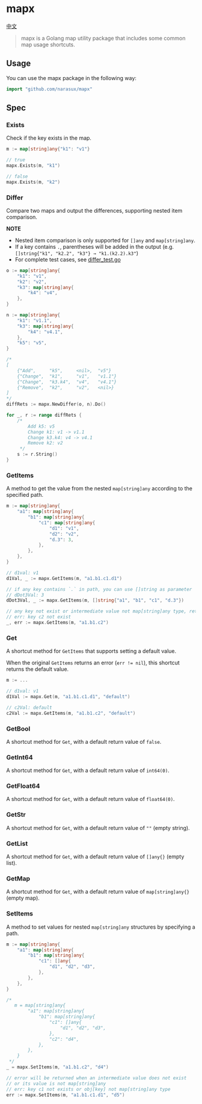 # mapx

[中文](./README_ZH.md)

> mapx is a Golang map utility package that includes some common map usage shortcuts.

## Usage

You can use the mapx package in the following way:

```go
import "github.com/narasux/mapx"
```

## Spec

### Exists

Check if the key exists in the map.

```go
m := map[string]any{"k1": "v1"}

// true
mapx.Exists(m, "k1")

// false
mapx.Exists(m, "k2")
```

### Differ

Compare two maps and output the differences, supporting nested item comparison.

**NOTE**
- Nested item comparison is only supported for `[]any` and `map[string]any`.
- If a key contains `.`, parentheses will be added in the output (e.g. `[]string{"k1", "k2.2", "k3"} → "k1.(k2.2).k3"`)
- For complete test cases, see [differ_test.go](./differ_test.go)

```go
o := map[string]any{
    "k1": "v1", 
    "k2": "v2",
    "k3": map[string]any{
        "k4": "v4",
    },
}

n := map[string]any{
    "k1": "v1.1", 
    "k3": map[string]any{
        "k4": "v4.1",
    }, 
    "k5": "v5",
}

/* 
[
    {"Add",     "k5",     <nil>,  "v5"}
    {"Change",  "k1",     "v1",   "v1.1"}
    {"Change",  "k3.k4",  "v4",   "v4.1"}
    {"Remove",  "k2",     "v2",   <nil>}
]
*/
diffRets := mapx.NewDiffer(o, n).Do()

for _, r := range diffRets {
    /*
        Add k5: v5
        Change k1: v1 -> v1.1
        Change k3.k4: v4 -> v4.1
        Remove k2: v2
     */
    s := r.String()
}
```

### GetItems

A method to get the value from the nested `map[string]any` according to the specified path.

```go
m := map[string]any{
    "a1": map[string]any{
        "b1": map[string]any{
            "c1": map[string]any{
                "d1": "v1", 
                "d2": "v2", 
                "d.3": 3,
            },
        },
    },
}

// d1val: v1
d1Val, _ := mapx.GetItems(m, "a1.b1.c1.d1")

// if any key contains `.` in path, you can use []string as parameter
// dDot3Val: 3
dDot3Val, _ := mapx.GetItems(m, []string{"a1", "b1", "c1", "d.3"})

// any key not exist or intermediate value not map[string]any type, return error
// err: key c2 not exist
_, err := mapx.GetItems(m, "a1.b1.c2")
```

### Get

A shortcut method for `GetItems` that supports setting a default value. 

When the original `GetItems` returns an error (`err != nil`), this shortcut returns the default value.

```go
m := ...

// d1val: v1
d1Val := mapx.Get(m, "a1.b1.c1.d1", "default")

// c2Val: default
c2Val := mapx.GetItems(m, "a1.b1.c2", "default")
```

### GetBool

A shortcut method for `Get`, with a default return value of `false`.

### GetInt64

A shortcut method for `Get`, with a default return value of `int64(0)`.

### GetFloat64

A shortcut method for `Get`, with a default return value of `float64(0)`.

### GetStr

A shortcut method for `Get`, with a default return value of `""` (empty string).

### GetList

A shortcut method for `Get`, with a default return value of `[]any{}` (empty list).

### GetMap

A shortcut method for `Get`, with a default return value of `map[string]any{}` (empty map).

### SetItems

A method to set values for nested `map[string]any` structures by specifying a path.

```go
m := map[string]any{
    "a1": map[string]any{
        "b1": map[string]any{
            "c1": []any{
                "d1", "d2", "d3",
            },
        },
    },
}

/*
   m = map[string]any{
        "a1": map[string]any{
            "b1": map[string]any{
                "c1": []any{
                    "d1", "d2", "d3",
                },
                "c2": "d4",
            },
        },
    }
 */
_ = mapx.SetItems(m, "a1.b1.c2", "d4")

// error will be returned when an intermediate value does not exist 
// or its value is not map[string]any
// err: key c1 not exists or obj[key] not map[string]any type
err := mapx.SetItems(m, "a1.b1.c1.d1", "d5")
```
